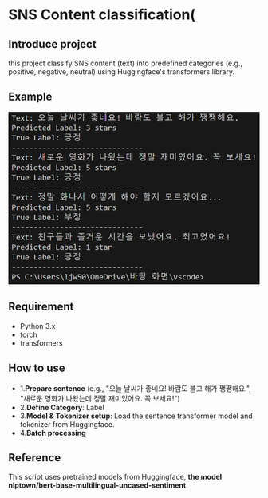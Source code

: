 # SNS Content classification(

## Introduce project
this project classify SNS content (text) into predefined categories (e.g., positive, negative, neutral) using Huggingface's transformers library.

## Example
![Example](https://github.com/zeewon0123/github_test/blob/main/%ED%85%80%ED%94%84.png)

## Requirement
- Python 3.x
- torch
- transformers

## How to use
- 1.**Prepare sentence** (e.g., "오늘 날씨가 좋네요! 바람도 불고 해가 쨍쨍해요.",
    "새로운 영화가 나왔는데 정말 재미있어요. 꼭 보세요!")
- 2.**Define Category**: Label
- 3.**Model & Tokenizer setup**: Load the sentence transformer model and tokenizer from Huggingface.
- 4.**Batch processing**
  
## Reference
This script uses pretrained models from Huggingface, **the model nlptown/bert-base-multilingual-uncased-sentiment** 
